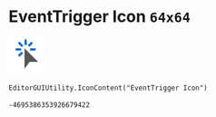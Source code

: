 # EventTrigger Icon `64x64`
<img src="/img/EventTrigger%20Icon.png" width=64 height=64>

``` CSharp
EditorGUIUtility.IconContent("EventTrigger Icon")
```
```
-4695386353926679422
```
